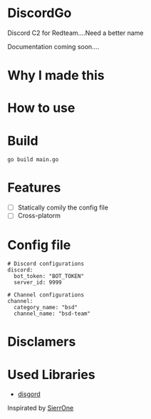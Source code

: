 # DiscordGo
Discord C2 for Redteam....Need a better name

Documentation coming soon....

# Why I made this


# How to use


# Build

`go build main.go`

# Features

- [ ] Statically comily the config file
- [ ] Cross-platorm

# Config file

```
# Discord configurations
discord:
  bot_token: "BOT_TOKEN"
  server_id: 9999

# Channel configurations
channel:
  category_name: "bsd"
  channel_name: "bsd-team"

```
# Disclamers

# Used Libraries
* [disgord](https://github.com/andersfylling/disgord)


Inspirated by [SierrOne](https://github.com/berkgoksel/SierraOne)